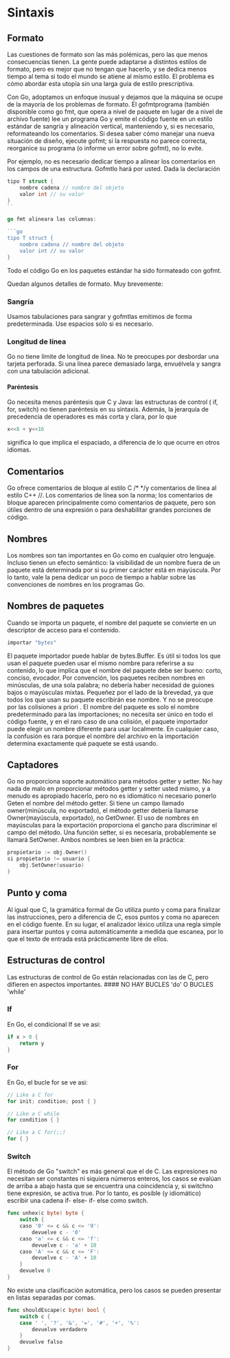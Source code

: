 # Sintaxis

## Formato

Las cuestiones de formato son las más polémicas, pero las que menos consecuencias tienen. La gente puede adaptarse a distintos estilos de formato, pero es mejor que no tengan que hacerlo, y se dedica menos tiempo al tema si todo el mundo se atiene al mismo estilo. El problema es cómo abordar esta utopía sin una larga guía de estilo prescriptiva.

Con Go, adoptamos un enfoque inusual y dejamos que la máquina se ocupe de la mayoría de los problemas de formato. El gofmtprograma (también disponible como go fmt, que opera a nivel de paquete en lugar de a nivel de archivo fuente) lee un programa Go y emite el código fuente en un estilo estándar de sangría y alineación vertical, manteniendo y, si es necesario, reformateando los comentarios. Si desea saber cómo manejar una nueva situación de diseño, ejecute gofmt; si la respuesta no parece correcta, reorganice su programa (o informe un error sobre gofmt), no lo evite.

Por ejemplo, no es necesario dedicar tiempo a alinear los comentarios en los campos de una estructura. Gofmtlo hará por usted. Dada la declaración

```go
tipo T struct { 
    nombre cadena // nombre del objeto 
    valor int // su valor 
}
``

go fmt alineara las columnas:

```go
tipo T struct { 
    nombre cadena // nombre del objeto 
    valor int // su valor 
}
```

Todo el código Go en los paquetes estándar ha sido formateado con gofmt.

Quedan algunos detalles de formato. Muy brevemente:

### Sangría
Usamos tabulaciones para sangrar y gofmtlas emitimos de forma predeterminada. Use espacios solo si es necesario.

### Longitud de línea

Go no tiene límite de longitud de línea. No te preocupes por desbordar una tarjeta perforada. Si una línea parece demasiado larga, envuélvela y sangra con una tabulación adicional.
#### Paréntesis

Go necesita menos paréntesis que C y Java: las estructuras de control ( if, for, switch) no tienen paréntesis en su sintaxis. Además, la jerarquía de precedencia de operadores es más corta y clara, por lo que

```go
x<<8 + y<<16
```
significa lo que implica el espaciado, a diferencia de lo que ocurre en otros idiomas.

## Comentarios

Go ofrece comentarios de bloque al estilo C /* */y comentarios de línea al estilo C++ //. Los comentarios de línea son la norma; los comentarios de bloque aparecen principalmente como comentarios de paquete, pero son útiles dentro de una expresión o para deshabilitar grandes porciones de código.

## Nombres

Los nombres son tan importantes en Go como en cualquier otro lenguaje. Incluso tienen un efecto semántico: la visibilidad de un nombre fuera de un paquete está determinada por si su primer carácter está en mayúscula. Por lo tanto, vale la pena dedicar un poco de tiempo a hablar sobre las convenciones de nombres en los programas Go.

## Nombres de paquetes

Cuando se importa un paquete, el nombre del paquete se convierte en un descriptor de acceso para el contenido.

```go
importar "bytes"
```

El paquete importador puede hablar de bytes.Buffer. Es útil si todos los que usan el paquete pueden usar el mismo nombre para referirse a su contenido, lo que implica que el nombre del paquete debe ser bueno: corto, conciso, evocador. Por convención, los paquetes reciben nombres en minúsculas, de una sola palabra; no debería haber necesidad de guiones bajos o mayúsculas mixtas. Pequeñez por el lado de la brevedad, ya que todos los que usan su paquete escribirán ese nombre. Y no se preocupe por las colisiones a priori . El nombre del paquete es solo el nombre predeterminado para las importaciones; no necesita ser único en todo el código fuente, y en el raro caso de una colisión, el paquete importador puede elegir un nombre diferente para usar localmente. En cualquier caso, la confusión es rara porque el nombre del archivo en la importación determina exactamente qué paquete se está usando.

## Captadores

Go no proporciona soporte automático para métodos getter y setter. No hay nada de malo en proporcionar métodos getter y setter usted mismo, y a menudo es apropiado hacerlo, pero no es idiomático ni necesario ponerlo Geten el nombre del método getter. Si tiene un campo llamado owner(minúscula, no exportado), el método getter debería llamarse Owner(mayúscula, exportado), no GetOwner. El uso de nombres en mayúsculas para la exportación proporciona el gancho para discriminar el campo del método. Una función setter, si es necesaria, probablemente se llamará SetOwner. Ambos nombres se leen bien en la práctica:

```go
propietario := obj.Owner() 
si propietario != usuario { 
    obj.SetOwner(usuario) 
}
```

## Punto y coma

Al igual que C, la gramática formal de Go utiliza punto y coma para finalizar las instrucciones, pero a diferencia de C, esos puntos y coma no aparecen en el código fuente. En su lugar, el analizador léxico utiliza una regla simple para insertar puntos y coma automáticamente a medida que escanea, por lo que el texto de entrada está prácticamente libre de ellos.

## Estructuras de control

Las estructuras de control de Go están relacionadas con las de C, pero difieren en aspectos importantes. #### NO HAY BUCLES 'do' O BUCLES 'while'

### If 

En Go, el condicional If se ve asi: 

```go
if x > 0 {
    return y
}
```

### For

En Go, el bucle for se ve asi: 
```go
// Like a C for
for init; condition; post { }

// Like a C while
for condition { }

// Like a C for(;;)
for { }
```

### Switch

El método de Go "switch" es más general que el de C. Las expresiones no necesitan ser constantes ni siquiera números enteros, los casos se evalúan de arriba a abajo hasta que se encuentra una coincidencia y, si switchno tiene expresión, se activa true. Por lo tanto, es posible (y idiomático) escribir una cadena if- else- if- else como switch.

```go
func unhex(c byte) byte { 
    switch { 
    caso '0' <= c && c <= '9': 
        devuelve c - '0' 
    caso 'a' <= c && c <= 'f': 
        devuelve c - 'a' + 10 
    caso 'A' <= c && c <= 'F': 
        devuelve c - 'A' + 10 
    } 
    devuelve 0 
}
```

No existe una clasificación automática, pero los casos se pueden presentar en listas separadas por comas.

```go
func shouldEscape(c byte) bool { 
    switch c { 
    case ' ', '?', '&', '=', '#', '+', '%': 
        devuelve verdadero 
    } 
    devuelve falso 
}
```


